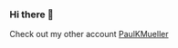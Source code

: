 ### Hi there 👋

Check out my other account [PaulKMueller](https://github.com/PaulKMueller)


<!---
PaulMuellerQC/PaulMuellerQC is a ✨ special ✨ repository because its `README.md` (this file) appears on your GitHub profile.
You can click the Preview link to take a look at your changes.
--->
